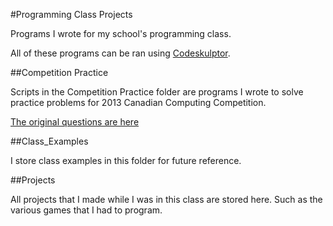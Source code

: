 #Programming Class Projects

Programs I wrote for my school's programming class. 

All of these programs can be ran using [Codeskulptor](http://www.codeskulptor.org/).

##Competition Practice 

Scripts in the Competition Practice folder are programs I wrote to solve practice problems for 2013 Canadian Computing Competition.

[The original questions are here](https://cemc.math.uwaterloo.ca/contests/computing/2013/stage1/juniorEn.pdf)

##Class_Examples

I store class examples in this folder for future reference.

##Projects

All projects that I made while I was in this class are stored here. Such as the various games that I had to program.